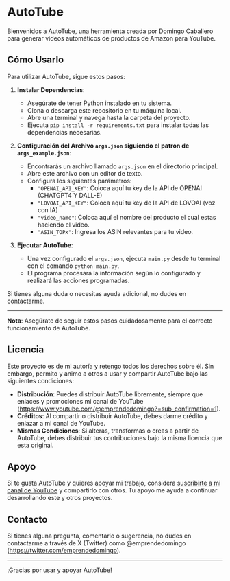 # AutoTube

Bienvenidos a AutoTube, una herramienta creada por Domingo Caballero para generar vídeos automáticos de productos de Amazon para YouTube.

## Cómo Usarlo

Para utilizar AutoTube, sigue estos pasos:

1. **Instalar Dependencias**:
   - Asegúrate de tener Python instalado en tu sistema.
   - Clona o descarga este repositorio en tu máquina local.
   - Abre una terminal y navega hasta la carpeta del proyecto.
   - Ejecuta `pip install -r requirements.txt` para instalar todas las dependencias necesarias.

2. **Configuración del Archivo `args.json` siguiendo el patron de `args_example.json`**:
   - Encontrarás un archivo llamado `args.json` en el directorio principal.
   - Abre este archivo con un editor de texto.
   - Configura los siguientes parámetros:
     - `"OPENAI_API_KEY"`: Coloca aquí tu key de la API de OPENAI (CHATGPT4 Y DALL-E)
     - `"LOVOAI_API_KEY"`: Coloca aquí tu key de la API de LOVOAI (voz con IA)
     - `"video_name"`: Coloca aquí el nombre del producto el cual estas haciendo el video.
     - `"ASIN_TOPx"`: Ingresa los ASIN relevantes para tu video.

3. **Ejecutar AutoTube**:
   - Una vez configurado el `args.json`, ejecuta `main.py` desde tu terminal con el comando `python main.py`.
   - El programa procesará la información según lo configurado y realizará las acciones programadas.

Si tienes alguna duda o necesitas ayuda adicional, no dudes en contactarme.

---

**Nota**: Asegúrate de seguir estos pasos cuidadosamente para el correcto funcionamiento de AutoTube.

## Licencia
Este proyecto es de mi autoría y retengo todos los derechos sobre él. Sin embargo, permito y animo a otros a usar y compartir AutoTube bajo las siguientes condiciones:

- **Distribución**: Puedes distribuir AutoTube libremente, siempre que enlaces y promociones mi canal de YouTube (https://www.youtube.com/@emprendedomingo?=sub_confirmation=1).
- **Créditos**: Al compartir o distribuir AutoTube, debes darme crédito y enlazar a mi canal de YouTube.
- **Mismas Condiciones**: Si alteras, transformas o creas a partir de AutoTube, debes distribuir tus contribuciones bajo la misma licencia que esta original.

## Apoyo
Si te gusta AutoTube y quieres apoyar mi trabajo, considera [suscribirte a mi canal de YouTube](https://www.youtube.com/@emprendedomingo?=sub_confirmation=1) y compartirlo con otros. Tu apoyo me ayuda a continuar desarrollando este y otros proyectos.

## Contacto
Si tienes alguna pregunta, comentario o sugerencia, no dudes en contactarme a través de X (Twitter) como @emprendedomingo (https://twitter.com/emprendedomingo).

---

¡Gracias por usar y apoyar AutoTube!
